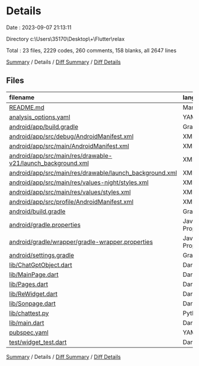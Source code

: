 # Details

Date : 2023-09-07 21:13:11

Directory c:\\Users\\35170\\Desktop\\+\\Flutter\\relax

Total : 23 files,  2229 codes, 260 comments, 158 blanks, all 2647 lines

[Summary](results.md) / Details / [Diff Summary](diff.md) / [Diff Details](diff-details.md)

## Files
| filename | language | code | comment | blank | total |
| :--- | :--- | ---: | ---: | ---: | ---: |
| [README.md](/README.md) | Markdown | 10 | 0 | 7 | 17 |
| [analysis_options.yaml](/analysis_options.yaml) | YAML | 3 | 23 | 4 | 30 |
| [android/app/build.gradle](/android/app/build.gradle) | Gradle | 54 | 5 | 13 | 72 |
| [android/app/src/debug/AndroidManifest.xml](/android/app/src/debug/AndroidManifest.xml) | XML | 4 | 4 | 1 | 9 |
| [android/app/src/main/AndroidManifest.xml](/android/app/src/main/AndroidManifest.xml) | XML | 35 | 11 | 3 | 49 |
| [android/app/src/main/res/drawable-v21/launch_background.xml](/android/app/src/main/res/drawable-v21/launch_background.xml) | XML | 4 | 7 | 2 | 13 |
| [android/app/src/main/res/drawable/launch_background.xml](/android/app/src/main/res/drawable/launch_background.xml) | XML | 4 | 7 | 2 | 13 |
| [android/app/src/main/res/values-night/styles.xml](/android/app/src/main/res/values-night/styles.xml) | XML | 9 | 9 | 1 | 19 |
| [android/app/src/main/res/values/styles.xml](/android/app/src/main/res/values/styles.xml) | XML | 9 | 9 | 1 | 19 |
| [android/app/src/profile/AndroidManifest.xml](/android/app/src/profile/AndroidManifest.xml) | XML | 4 | 4 | 1 | 9 |
| [android/build.gradle](/android/build.gradle) | Gradle | 27 | 0 | 5 | 32 |
| [android/gradle.properties](/android/gradle.properties) | Java Properties | 3 | 0 | 1 | 4 |
| [android/gradle/wrapper/gradle-wrapper.properties](/android/gradle/wrapper/gradle-wrapper.properties) | Java Properties | 5 | 0 | 1 | 6 |
| [android/settings.gradle](/android/settings.gradle) | Gradle | 8 | 0 | 4 | 12 |
| [lib/ChatGptObject.dart](/lib/ChatGptObject.dart) | Dart | 41 | 9 | 6 | 56 |
| [lib/MainPage.dart](/lib/MainPage.dart) | Dart | 139 | 6 | 10 | 155 |
| [lib/Pages.dart](/lib/Pages.dart) | Dart | 817 | 20 | 31 | 868 |
| [lib/ReWidget.dart](/lib/ReWidget.dart) | Dart | 230 | 33 | 21 | 284 |
| [lib/Sonpage.dart](/lib/Sonpage.dart) | Dart | 310 | 22 | 11 | 343 |
| [lib/chattest.py](/lib/chattest.py) | Python | 37 | 11 | 2 | 50 |
| [lib/main.dart](/lib/main.dart) | Dart | 437 | 9 | 11 | 457 |
| [pubspec.yaml](/pubspec.yaml) | YAML | 25 | 61 | 13 | 99 |
| [test/widget_test.dart](/test/widget_test.dart) | Dart | 14 | 10 | 7 | 31 |

[Summary](results.md) / Details / [Diff Summary](diff.md) / [Diff Details](diff-details.md)